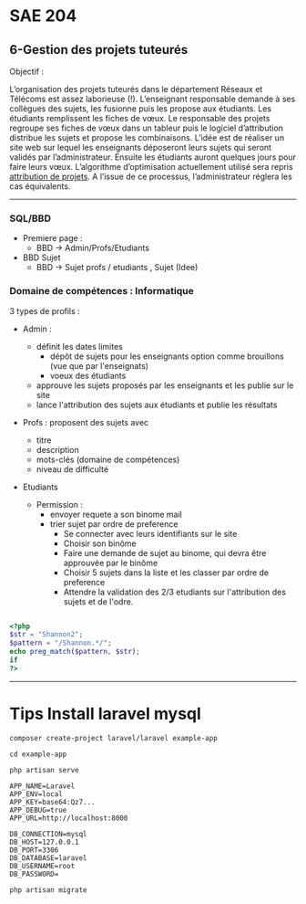 # SAE 204

## 6-Gestion des projets tuteurés

Objectif :

L’organisation des projets tuteurés dans le département Réseaux et Télécoms est assez laborieuse (!).
L’enseignant responsable demande à ses collègues des sujets, les fusionne puis les propose aux étudiants.
Les étudiants remplissent les fiches de vœux. Le responsable des projets regroupe ses fiches de vœux dans
un tableur puis le logiciel d’attribution distribue les sujets et propose les combinaisons.
L’idée est de réaliser un site web sur lequel les enseignants déposeront leurs sujets qui seront validés par
l’administrateur. Ensuite les étudiants auront quelques jours pour faire leurs vœux. L’algorithme
d’optimisation actuellement utilisé sera repris [attribution de projets](https://jb.vioix.fr/attribution-de-projets/). A l’issue de ce
processus, l’administrateur réglera les cas équivalents.

---

### SQL/BBD

- Premiere page :
    - BBD -> Admin/Profs/Etudiants
- BBD Sujet
    - BBD -> Sujet profs / etudiants , Sujet (Idee)      


### Domaine de compétences : Informatique


3 types de profils :

- Admin :
    - définit les dates limites
       - dépôt de sujets pour les enseignants option comme brouillons (vue que par l'enseignats)  
       - voeux des étudiants
    - approuve les sujets proposés par les enseignants et les publie sur le site
    - lance l'attribution des sujets aux étudiants et publie les résultats

- Profs : proposent des sujets avec
   - titre
   - description
   - mots-clés (domaine de compétences)
   - niveau de difficulté

- Etudiants
  - Permission :
    - envoyer requete a son binome mail
    - trier sujet par ordre de preference
        - Se connecter avec leurs identifiants sur le site
        - Choisir son binôme
        - Faire une demande de sujet au binome, qui devra être approuvée par le binôme
        - Choisir 5 sujets dans la liste et les classer par ordre de preference
        - Attendre la validation des 2/3 etudiants sur l'attribution des sujets et de l'odre.

```php

<?php
$str = "Shannon2";
$pattern = "/Shannon.*/"; 
echo preg_match($pattern, $str);
if 
?>

```
---

# Tips Install laravel mysql

```
composer create-project laravel/laravel example-app
```

```
cd example-app
 
php artisan serve
```

```
APP_NAME=Laravel
APP_ENV=local
APP_KEY=base64:Qz7...
APP_DEBUG=true
APP_URL=http://localhost:8000

DB_CONNECTION=mysql
DB_HOST=127.0.0.1
DB_PORT=3306
DB_DATABASE=laravel
DB_USERNAME=root
DB_PASSWORD=
```

```
php artisan migrate
```
